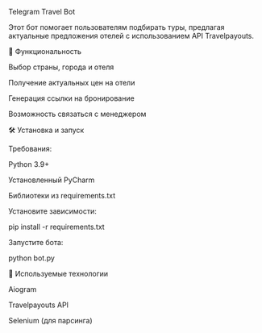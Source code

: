 Telegram Travel Bot

Этот бот помогает пользователям подбирать туры, предлагая актуальные предложения отелей с использованием API Travelpayouts.

🚀 Функциональность

Выбор страны, города и отеля

Получение актуальных цен на отели

Генерация ссылки на бронирование

Возможность связаться с менеджером

🛠️ Установка и запуск

Требования:

Python 3.9+

Установленный PyCharm

Библиотеки из requirements.txt

Установите зависимости:

pip install -r requirements.txt

Запустите бота:

python bot.py

📌 Используемые технологии

Aiogram

Travelpayouts API

Selenium (для парсинга)

